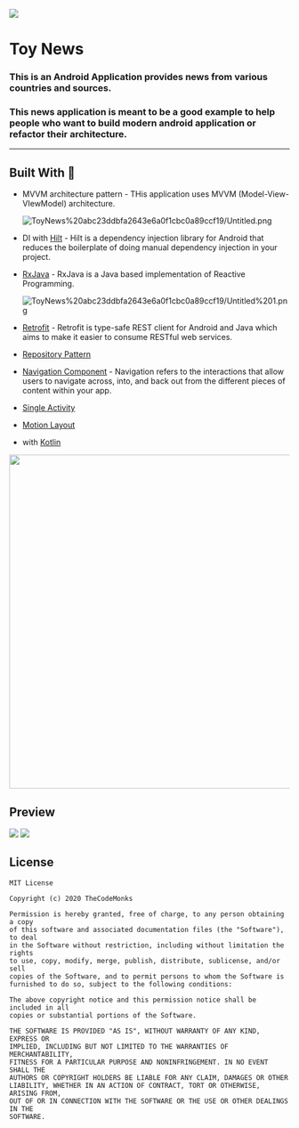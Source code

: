 ![](https://s3.us-west-2.amazonaws.com/secure.notion-static.com/963664f1-2363-4411-b1cd-1e463073a6a5/__3.png?X-Amz-Algorithm=AWS4-HMAC-SHA256&X-Amz-Credential=AKIAT73L2G45O3KS52Y5%2F20200720%2Fus-west-2%2Fs3%2Faws4_request&X-Amz-Date=20200720T143819Z&X-Amz-Expires=86400&X-Amz-Signature=9349eb75b9da599d0299d854a5c675def861562d616fb04c7ad00b28394c10d8&X-Amz-SignedHeaders=host&response-content-disposition=filename%20%3D%22__3.png%22)

# Toy News



### This is an Android Application provides news from various countries and sources.

### This news application is meant to be a good example to help people who want to build modern android application or refactor their architecture.

---

## Built With 🔧

- MVVM architecture pattern - THis application uses MVVM (Model-View-VIewModel) architecture.

    ![ToyNews%20abc23ddbfa2643e6a0f1cbc0a89ccf19/Untitled.png](https://s3.us-west-2.amazonaws.com/secure.notion-static.com/4b0ca873-9dc6-4445-9760-80af98626351/Untitled.png?X-Amz-Algorithm=AWS4-HMAC-SHA256&X-Amz-Credential=AKIAT73L2G45O3KS52Y5%2F20200720%2Fus-west-2%2Fs3%2Faws4_request&X-Amz-Date=20200720T150604Z&X-Amz-Expires=86400&X-Amz-Signature=b50b417c65a4ebaae4310973bc605692ba5fd0e1d9236dba5ed1175aca3e4584&X-Amz-SignedHeaders=host&response-content-disposition=filename%20%3D%22Untitled.png%22)

- DI with [Hilt](https://developer.android.com/training/dependency-injection/hilt-android) - Hilt is a dependency injection library for Android that reduces the boilerplate of doing manual dependency injection in your project.
- [RxJava](http://reactivex.io/) - RxJava is a Java based implementation of Reactive Programming.

    ![ToyNews%20abc23ddbfa2643e6a0f1cbc0a89ccf19/Untitled%201.png](https://s3.us-west-2.amazonaws.com/secure.notion-static.com/f335de63-c00f-47e4-aa7b-d13eb9722471/Untitled.png?X-Amz-Algorithm=AWS4-HMAC-SHA256&X-Amz-Credential=AKIAT73L2G45O3KS52Y5%2F20200720%2Fus-west-2%2Fs3%2Faws4_request&X-Amz-Date=20200720T150621Z&X-Amz-Expires=86400&X-Amz-Signature=3fcb8509612ae512eb3353a7ba4b3622286bc60058d9398ba089254a3e7f7dcd&X-Amz-SignedHeaders=host&response-content-disposition=filename%20%3D%22Untitled.png%22)

- [Retrofit](https://github.com/square/retrofit) - Retrofit is type-safe REST client for Android and Java which aims to make it easier to consume RESTful web services.
- [Repository Pattern](https://proandroiddev.com/the-real-repository-pattern-in-android-efba8662b754)
- [Navigation Component](https://developer.android.com/guide/navigation/navigation-getting-started) - Navigation refers to the interactions that allow users to navigate across, into, and back out from the different pieces of content within your app.
- [Single Activity](https://medium.com/rosberryapps/a-single-activity-android-application-why-not-fa2a5458a099)
- [Motion Layout](https://developer.android.com/training/constraint-layout/motionlayout)
- with [Kotlin](https://kotlinlang.org/)

<img src="https://s3.us-west-2.amazonaws.com/secure.notion-static.com/945e8d3f-f913-497d-a83f-8fdfc12f4502/kotlin.png?X-Amz-Algorithm=AWS4-HMAC-SHA256&X-Amz-Credential=AKIAT73L2G45O3KS52Y5%2F20200720%2Fus-west-2%2Fs3%2Faws4_request&X-Amz-Date=20200720T150637Z&X-Amz-Expires=86400&X-Amz-Signature=69822fc62533a60e37d8f4ba4f04c819c88bd82892c4a97bfd13b43dd40bf1ac&X-Amz-SignedHeaders=host&response-content-disposition=filename%20%3D%22kotlin.png%22" width=600>

## Preview
![](https://media.giphy.com/media/XeGsYyeVWpdB2QIcIR/giphy.gif)              ![](https://media.giphy.com/media/iCk3VNo45o106NYbuI/giphy.gif)

## License
```
MIT License

Copyright (c) 2020 TheCodeMonks

Permission is hereby granted, free of charge, to any person obtaining a copy
of this software and associated documentation files (the "Software"), to deal
in the Software without restriction, including without limitation the rights
to use, copy, modify, merge, publish, distribute, sublicense, and/or sell
copies of the Software, and to permit persons to whom the Software is
furnished to do so, subject to the following conditions:

The above copyright notice and this permission notice shall be included in all
copies or substantial portions of the Software.

THE SOFTWARE IS PROVIDED "AS IS", WITHOUT WARRANTY OF ANY KIND, EXPRESS OR
IMPLIED, INCLUDING BUT NOT LIMITED TO THE WARRANTIES OF MERCHANTABILITY,
FITNESS FOR A PARTICULAR PURPOSE AND NONINFRINGEMENT. IN NO EVENT SHALL THE
AUTHORS OR COPYRIGHT HOLDERS BE LIABLE FOR ANY CLAIM, DAMAGES OR OTHER
LIABILITY, WHETHER IN AN ACTION OF CONTRACT, TORT OR OTHERWISE, ARISING FROM,
OUT OF OR IN CONNECTION WITH THE SOFTWARE OR THE USE OR OTHER DEALINGS IN THE
SOFTWARE.
```
